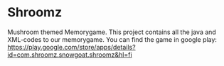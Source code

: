 # Shroomz
Mushroom themed Memorygame.
This project contains all the java and XML-codes to our memorygame. 
You can find the game in google play: https://play.google.com/store/apps/details?id=com.shroomz.snowgoat.shroomz&hl=fi
